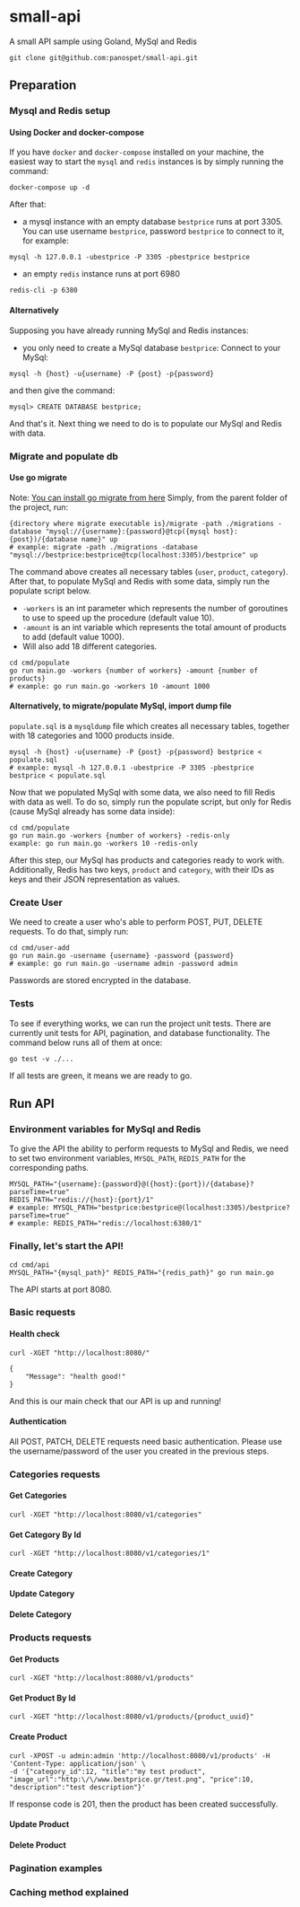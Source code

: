 # small-api
A small API sample using Goland, MySql and Redis

```
git clone git@github.com:panospet/small-api.git
```
## Preparation
### Mysql and Redis setup

#### Using Docker and docker-compose

If you have `docker` and `docker-compose` installed on your machine, the easiest way to start the `mysql` and `redis`
instances is by simply running the command:
```
docker-compose up -d
```
After that:
- a mysql instance with an empty database `bestprice` runs at port 3305. You can use username `bestprice`, password 
`bestprice` to connect to it, for example: 
```
mysql -h 127.0.0.1 -ubestprice -P 3305 -pbestprice bestprice
``` 
- an empty `redis` instance runs at port 6980
```
redis-cli -p 6380
```

#### Alternatively
Supposing you have already running MySql and Redis instances:
- you only need to create a MySql database `bestprice`:
Connect to your MySql:
```
mysql -h {host} -u{username} -P {post} -p{password}
```
and then give the command:
```
mysql> CREATE DATABASE bestprice;
```

And that's it. Next thing we need to do is to populate our MySql and Redis with data.

### Migrate and populate db
#### Use go migrate
Note: [You can install go migrate from here](https://github.com/golang-migrate/migrate)
Simply, from the parent folder of the project, run:
```
{directory where migrate executable is}/migrate -path ./migrations -database "mysql://{username}:{password}@tcp({mysql host}:{post})/{database name}" up
# example: migrate -path ./migrations -database "mysql://bestprice:bestprice@tcp(localhost:3305)/bestprice" up 
```
The command above creates all necessary tables (`user`, `product`, `category`).
After that, to populate MySql and Redis with some data, simply run the populate script below. 
- `-workers` is an int parameter which represents the number of goroutines to use to speed up the procedure 
(default value 10). 
- `-amount` is an int variable which represents the total amount of products to add (default value 1000).
- Will also add 18 different categories. 
```
cd cmd/populate
go run main.go -workers {number of workers} -amount {number of products}
# example: go run main.go -workers 10 -amount 1000
```

#### Alternatively, to migrate/populate MySql, import dump file
`populate.sql` is a `mysqldump` file which creates all necessary tables, together with 18 categories and 1000 products 
inside.
```
mysql -h {host} -u{username} -P {post} -p{password} bestprice < populate.sql
# example: mysql -h 127.0.0.1 -ubestprice -P 3305 -pbestprice bestprice < populate.sql
```
Now that we populated MySql with some data, we also need to fill Redis with data as well.
To do so, simply run the populate script, but only for Redis (cause MySql already has some data inside):
```
cd cmd/populate
go run main.go -workers {number of workers} -redis-only
example: go run main.go -workers 10 -redis-only
```

After this step, our MySql has products and categories ready to work with. Additionally, Redis has two keys, `product`
and `category`, with their IDs as keys and their JSON representation as values.

### Create User
We need to create a user who's able to perform POST, PUT, DELETE requests. To do that, simply run:
```
cd cmd/user-add
go run main.go -username {username} -password {password}
# example: go run main.go -username admin -password admin
```
Passwords are stored encrypted in the database.

### Tests
To see if everything works, we can run the project unit tests. There are currently unit tests for API, pagination, and
database functionality. The command below runs all of them at once:
```
go test -v ./...
```
If all tests are green, it means we are ready to go.

## Run API
### Environment variables for MySql and Redis
To give the API the ability to perform requests to MySql and Redis, we need to set two environment variables, 
`MYSQL_PATH`, `REDIS_PATH` for the corresponding paths.
```
MYSQL_PATH="{username}:{password}@({host}:{port})/{database}?parseTime=true"
REDIS_PATH="redis://{host}:{port}/1"
# example: MYSQL_PATH="bestprice:bestprice@(localhost:3305)/bestprice?parseTime=true"
# example: REDIS_PATH="redis://localhost:6380/1"
```


### Finally, let's start the API! 
```
cd cmd/api
MYSQL_PATH="{mysql_path}" REDIS_PATH="{redis_path}" go run main.go
```
The API starts at port 8080.
### Basic requests
#### Health check
```
curl -XGET "http://localhost:8080/"
```
```
{
    "Message": "health good!"
}
```
And this is our main check that our API is up and running!

#### Authentication
All POST, PATCH, DELETE requests need basic authentication. Please use the username/password of the user you created
in the previous steps. 

### Categories requests
#### Get Categories
```
curl -XGET "http://localhost:8080/v1/categories"
```
#### Get Category By Id
```
curl -XGET "http://localhost:8080/v1/categories/1"
```
#### Create Category
#### Update Category
#### Delete Category
### Products requests
#### Get Products
```
curl -XGET "http://localhost:8080/v1/products"
```
#### Get Product By Id
```
curl -XGET "http://localhost:8080/v1/products/{product_uuid}"
```
#### Create Product
```
curl -XPOST -u admin:admin 'http://localhost:8080/v1/products' -H 'Content-Type: application/json' \
-d '{"category_id":12, "title":"my test product", "image_url":"http:\/\/www.bestprice.gr/test.png", "price":10, "description":"test description"}'
```
If response code is 201, then the product has been created successfully.
#### Update Product
#### Delete Product

### Pagination examples
### Caching method explained

